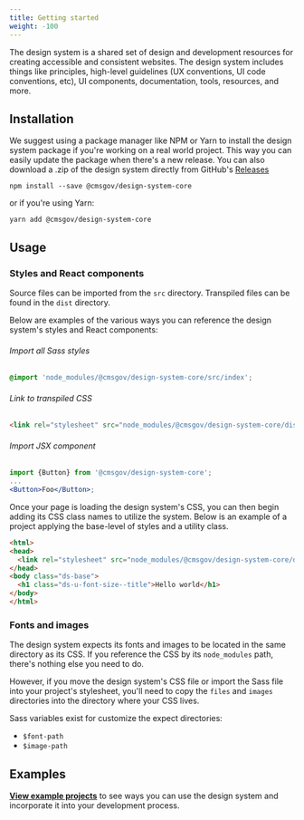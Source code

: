```yaml
---
title: Getting started
weight: -100
---
```


<p class="ds-text--lead">The design system is a shared set of design and development resources for creating accessible and consistent websites. The design system includes things like principles, high-level guidelines (UX conventions, UI code conventions, etc), UI components, documentation, tools, resources, and more.</p>

## Installation

 We suggest using a package manager like NPM or Yarn to install the design system package if you're working on a real world project. This way you can easily update the package when there's a new release. You can also download a .zip of the design system directly from GitHub's [Releases](CMSgov/design-system/releases)

```
npm install --save @cmsgov/design-system-core
```

or if you're using Yarn:

```
yarn add @cmsgov/design-system-core
```

## Usage

### Styles and React components

Source files can be imported from the `src` directory. Transpiled files can be found in the `dist` directory.

Below are examples of the various ways you can reference the design system's styles and React components:

###### Import all Sass styles

```scss
@import 'node_modules/@cmsgov/design-system-core/src/index';
```

###### Link to transpiled CSS

```html
<link rel="stylesheet" src="node_modules/@cmsgov/design-system-core/dist/index.css" />
```

###### Import JSX component

```jsx
import {Button} from '@cmsgov/design-system-core';
...
<Button>Foo</Button>;
```

Once your page is loading the design system's CSS, you can then begin adding its CSS class names to utilize the system. Below is an example of a project applying the base-level of styles and a utility class.

```html
<html>
<head>
  <link rel="stylesheet" src="node_modules/@cmsgov/design-system-core/dist/index.css" />
</head>
<body class="ds-base">
  <h1 class="ds-u-font-size--title">Hello world</h1>
</body>
</html>
```

### Fonts and images

The design system expects its fonts and images to be located in the same directory as its CSS. If you reference the CSS by its `node_modules` path, there's nothing else you need to do.

However, if you move the design system's CSS file or import the Sass file into your project's stylesheet, you'll need to copy the `files` and `images` directories into the directory where your CSS lives.

Sass variables exist for customize the expect directories:

- `$font-path`
- `$image-path`

## Examples

[**View example projects**](https://github.com/CMSgov/design-system/tree/master/examples/) to see ways you can use the design system and incorporate it into your development process.